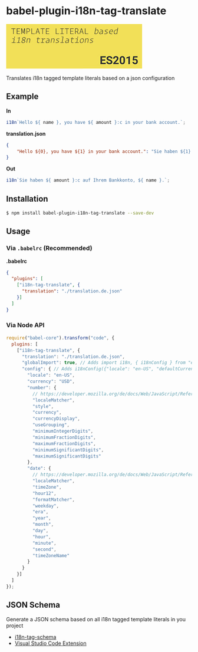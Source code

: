 # babel-plugin-i18n-tag-translate
![](images/vscode-18n-tag-schema-icon-big.jpg)

Translates i18n tagged template literals based on a json configuration

## Example

**In**

```js
i18n`Hello ${ name }, you have ${ amount }:c in your bank account.`;
```

**translation.json**
```json
{
    "Hello ${0}, you have ${1} in your bank account.": "Sie haben ${1} auf Ihrem Bankkonto, ${0}."
}
```

**Out**

```js
i18n`Sie haben ${ amount }:c auf Ihrem Bankkonto, ${ name }.`;
```

## Installation

```sh
$ npm install babel-plugin-i18n-tag-translate --save-dev
```

## Usage

### Via `.babelrc` (Recommended)

**.babelrc**

```json
{
  "plugins": [
    ["i18n-tag-translate", {
      "translation": "./translation.de.json"  
    }]
  ]
}
```

### Via Node API

```javascript
require("babel-core").transform("code", {
  plugins: [
    ["i18n-tag-translate", {
      "translation": "./translation.de.json",
      "globalImport": true, // Adds import i18n, { i18nConfig } from "es2015-i18n-tag"; to the output
      "config": { // Adds i18nConfig({"locale": "en-US", "defaultCurrency": "USD", "number": { ... }, "date": { ... }}); to the output
        "locale": "en-US",
        "currency": "USD",
        "number": { 
          // https://developer.mozilla.org/de/docs/Web/JavaScript/Reference/Global_Objects/Number/toLocaleString
          "localeMatcher",
          "style",
          "currency",
          "currencyDisplay",
          "useGrouping",
          "minimumIntegerDigits",
          "minimumFractionDigits",
          "maximumFractionDigits",
          "minimumSignificantDigits",
          "maximumSignificantDigits"
        },
        "date": { 
          // https://developer.mozilla.org/de/docs/Web/JavaScript/Reference/Global_Objects/Date/toLocaleString
          "localeMatcher",
          "timeZone",
          "hour12",
          "formatMatcher",
          "weekday",
          "era",
          "year",
          "month",
          "day",
          "hour",
          "minute",
          "second",
          "timeZoneName"
        }
      }
    }]
  ]
});
```

## JSON Schema

Generate a JSON schema based on all i18n tagged template literals in you project

* [i18n-tag-schema](https://github.com/skolmer/i18n-tag-schema)
* [Visual Studio Code Extension](https://github.com/skolmer/vscode-i18n-tag-schema)
